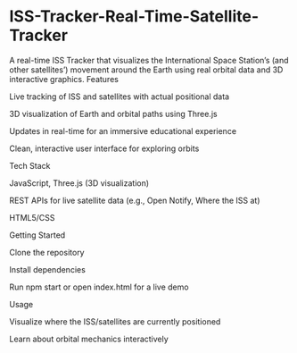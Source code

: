 # ISS-Tracker-Real-Time-Satellite-Tracker
A real-time ISS Tracker that visualizes the International Space Station’s (and other satellites’) movement around the Earth using real orbital data and 3D interactive graphics.
Features

Live tracking of ISS and satellites with actual positional data

3D visualization of Earth and orbital paths using Three.js

Updates in real-time for an immersive educational experience

Clean, interactive user interface for exploring orbits

Tech Stack

JavaScript, Three.js (3D visualization)

REST APIs for live satellite data (e.g., Open Notify, Where the ISS at)

HTML5/CSS

Getting Started

Clone the repository

Install dependencies

Run npm start or open index.html for a live demo

Usage

Visualize where the ISS/satellites are currently positioned

Learn about orbital mechanics interactively
